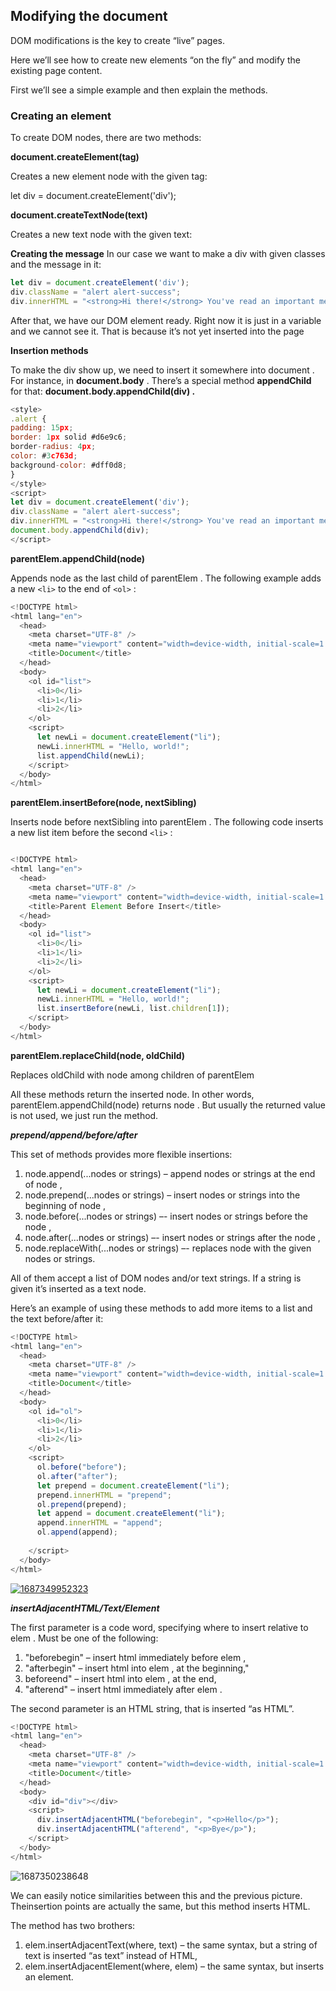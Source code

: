 ## Modifying the document

DOM modifications is the key to create “live” pages.

Here we’ll see how to create new elements “on the fly” and modify the existing page content.

First we’ll see a simple example and then explain the methods.

### Creating an element

To create DOM nodes, there are two methods:

**document.createElement(tag)**

Creates a new element node with the given tag:

let div = document.createElement('div');

**document.createTextNode(text)**

Creates a new text node with the given text:


**Creating the message**
In our case we want to make a div with given classes and the message in it:

```javascript
let div = document.createElement('div');
div.className = "alert alert-success";
div.innerHTML = "<strong>Hi there!</strong> You've read an important message.";
```

After that, we have our DOM element ready. Right now it is just in a variable and we cannot see it. That is because it’s not yet inserted into the page

**Insertion methods**

To make the div show up, we need to insert it somewhere into document .  
For instance, in **document.body** . There’s a special method **appendChild** for that: **document.body.appendChild(div) .**

```javascript
<style>
.alert {
padding: 15px;
border: 1px solid #d6e9c6;
border-radius: 4px;
color: #3c763d;
background-color: #dff0d8;
}
</style>
<script>
let div = document.createElement('div');
div.className = "alert alert-success";
div.innerHTML = "<strong>Hi there!</strong> You've read an important message.";
document.body.appendChild(div);
</script>
```


**parentElem.appendChild(node)**

Appends node as the last child of parentElem . The following example adds a new `<li>` to the end of `<ol>` :

```javascript
<!DOCTYPE html>
<html lang="en">
  <head>
    <meta charset="UTF-8" />
    <meta name="viewport" content="width=device-width, initial-scale=1.0" />
    <title>Document</title>
  </head>
  <body>
    <ol id="list">
      <li>0</li>
      <li>1</li>
      <li>2</li>
    </ol>
    <script>
      let newLi = document.createElement("li");
      newLi.innerHTML = "Hello, world!";
      list.appendChild(newLi);
    </script>
  </body>
</html>

```

**parentElem.insertBefore(node, nextSibling)**

Inserts node before nextSibling into parentElem . The following code inserts a new list item before the second `<li>` :

```javascript

<!DOCTYPE html>
<html lang="en">
  <head>
    <meta charset="UTF-8" />
    <meta name="viewport" content="width=device-width, initial-scale=1.0" />
    <title>Parent Element Before Insert</title>
  </head>
  <body>
    <ol id="list">
      <li>0</li>
      <li>1</li>
      <li>2</li>
    </ol>
    <script>
      let newLi = document.createElement("li");
      newLi.innerHTML = "Hello, world!";
      list.insertBefore(newLi, list.children[1]);
    </script>
  </body>
</html>

```

**parentElem.replaceChild(node, oldChild)**

Replaces oldChild with node among children of parentElem

All these methods return the inserted node. In other words, parentElem.appendChild(node) returns node . But usually the returned value is not used, we just run the method.


***prepend/append/before/after***

This set of methods provides more flexible insertions:

1. node.append(...nodes or strings) – append nodes or strings at the end of node ,
2. node.prepend(...nodes or strings) – insert nodes or strings into the beginning of node ,
3. node.before(...nodes or strings) –- insert nodes or strings before the node ,
4. node.after(...nodes or strings) –- insert nodes or strings after the node ,
5. node.replaceWith(...nodes or strings) –- replaces node with the given nodes or strings.

All of them accept a list of DOM nodes and/or text strings. If a string is given it’s inserted as a text node.

Here’s an example of using these methods to add more items to a list and the text before/after it:


```javascript
<!DOCTYPE html>
<html lang="en">
  <head>
    <meta charset="UTF-8" />
    <meta name="viewport" content="width=device-width, initial-scale=1.0" />
    <title>Document</title>
  </head>
  <body>
    <ol id="ol">
      <li>0</li>
      <li>1</li>
      <li>2</li>
    </ol>
    <script>
      ol.before("before");
      ol.after("after");
      let prepend = document.createElement("li");
      prepend.innerHTML = "prepend";
      ol.prepend(prepend);
      let append = document.createElement("li");
      append.innerHTML = "append";
      ol.append(append);
    
    </script>
  </body>
</html>

```

[![1687349952323](image/readme/1687349952323.png)]()

***insertAdjacentHTML/Text/Element***

The first parameter is a code word, specifying where to insert relative to elem .
Must be one of the following:

1. "beforebegin" – insert html immediately before elem ,
2. "afterbegin" – insert html into elem , at the beginning,"
3. beforeend" – insert html into elem , at the end,
4. "afterend" – insert html immediately after elem .

The second parameter is an HTML string, that is inserted “as HTML”.

```javascript
<!DOCTYPE html>
<html lang="en">
  <head>
    <meta charset="UTF-8" />
    <meta name="viewport" content="width=device-width, initial-scale=1.0" />
    <title>Document</title>
  </head>
  <body>
    <div id="div"></div>
    <script>
      div.insertAdjacentHTML("beforebegin", "<p>Hello</p>");
      div.insertAdjacentHTML("afterend", "<p>Bye</p>");
    </script>
  </body>
</html>

```

![1687350238648](image/readme/1687350238648.png)

We can easily notice similarities between this and the previous picture. Theinsertion points are actually the same, but this method inserts HTML.

The method has two brothers:

1. elem.insertAdjacentText(where, text) – the same syntax, but a string of text is inserted “as text” instead of HTML,
2. elem.insertAdjacentElement(where, elem) – the same syntax, but inserts an element.
